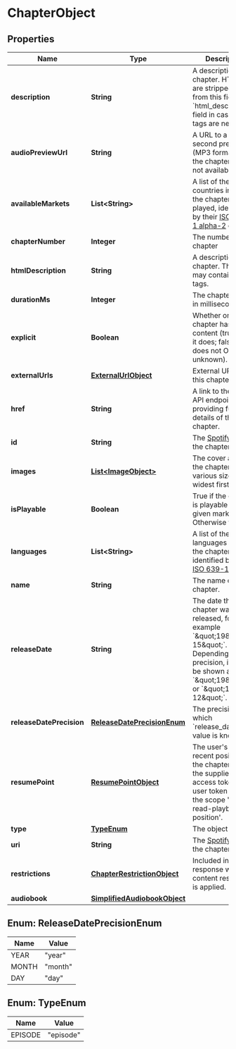 

# ChapterObject


## Properties

| Name | Type | Description | Notes |
|------------ | ------------- | ------------- | -------------|
|**description** | **String** | A description of the chapter. HTML tags are stripped away from this field, use &#x60;html_description&#x60; field in case HTML tags are needed.  |  |
|**audioPreviewUrl** | **String** | A URL to a 30 second preview (MP3 format) of the chapter. &#x60;null&#x60; if not available.  |  |
|**availableMarkets** | **List&lt;String&gt;** | A list of the countries in which the chapter can be played, identified by their [ISO 3166-1 alpha-2](http://en.wikipedia.org/wiki/ISO_3166-1_alpha-2) code.  |  [optional] |
|**chapterNumber** | **Integer** | The number of the chapter  |  |
|**htmlDescription** | **String** | A description of the chapter. This field may contain HTML tags.  |  |
|**durationMs** | **Integer** | The chapter length in milliseconds.  |  |
|**explicit** | **Boolean** | Whether or not the chapter has explicit content (true &#x3D; yes it does; false &#x3D; no it does not OR unknown).  |  |
|**externalUrls** | [**ExternalUrlObject**](ExternalUrlObject.md) | External URLs for this chapter.  |  |
|**href** | **String** | A link to the Web API endpoint providing full details of the chapter.  |  |
|**id** | **String** | The [Spotify ID](/documentation/web-api/concepts/spotify-uris-ids) for the chapter.  |  |
|**images** | [**List&lt;ImageObject&gt;**](ImageObject.md) | The cover art for the chapter in various sizes, widest first.  |  |
|**isPlayable** | **Boolean** | True if the chapter is playable in the given market. Otherwise false.  |  |
|**languages** | **List&lt;String&gt;** | A list of the languages used in the chapter, identified by their [ISO 639-1](https://en.wikipedia.org/wiki/ISO_639) code.  |  |
|**name** | **String** | The name of the chapter.  |  |
|**releaseDate** | **String** | The date the chapter was first released, for example &#x60;\&quot;1981-12-15\&quot;&#x60;. Depending on the precision, it might be shown as &#x60;\&quot;1981\&quot;&#x60; or &#x60;\&quot;1981-12\&quot;&#x60;.  |  |
|**releaseDatePrecision** | [**ReleaseDatePrecisionEnum**](#ReleaseDatePrecisionEnum) | The precision with which &#x60;release_date&#x60; value is known.  |  |
|**resumePoint** | [**ResumePointObject**](ResumePointObject.md) | The user&#39;s most recent position in the chapter. Set if the supplied access token is a user token and has the scope &#39;user-read-playback-position&#39;.  |  |
|**type** | [**TypeEnum**](#TypeEnum) | The object type.  |  |
|**uri** | **String** | The [Spotify URI](/documentation/web-api/concepts/spotify-uris-ids) for the chapter.  |  |
|**restrictions** | [**ChapterRestrictionObject**](ChapterRestrictionObject.md) | Included in the response when a content restriction is applied.  |  [optional] |
|**audiobook** | [**SimplifiedAudiobookObject**](SimplifiedAudiobookObject.md) |  |  |



## Enum: ReleaseDatePrecisionEnum

| Name | Value |
|---- | -----|
| YEAR | &quot;year&quot; |
| MONTH | &quot;month&quot; |
| DAY | &quot;day&quot; |



## Enum: TypeEnum

| Name | Value |
|---- | -----|
| EPISODE | &quot;episode&quot; |



